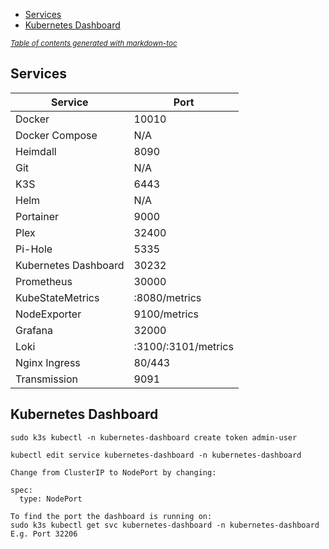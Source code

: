 - [Services](#services)
- [Kubernetes Dashboard](#kubernetes-dashboard)

<small><i><a href='http://ecotrust-canada.github.io/markdown-toc/'>Table of contents generated with markdown-toc</a></i></small>


## Services

| Service       | Port          |
| ------------- | ------------- |
| Docker        | 10010  |
| Docker Compose| N/A  |
| Heimdall      | 8090  |
| Git           | N/A  |
| K3S           | 6443  |
| Helm          | N/A  |
| Portainer           | 9000  |
| Plex      | 32400  |
| Pi-Hole           | 5335  |
| Kubernetes Dashboard           | 30232  |
| Prometheus      | 30000  |
| KubeStateMetrics     | :8080/metrics  |
| NodeExporter      | 9100/metrics  |
| Grafana     | 32000  |
| Loki     | :3100/:3101/metrics  |
| Nginx Ingress      | 80/443  |
| Transmission     | 9091  |


## Kubernetes Dashboard

```console
sudo k3s kubectl -n kubernetes-dashboard create token admin-user
```

```console
kubectl edit service kubernetes-dashboard -n kubernetes-dashboard

Change from ClusterIP to NodePort by changing:

spec:
  type: NodePort
```

```console
To find the port the dashboard is running on:
sudo k3s kubectl get svc kubernetes-dashboard -n kubernetes-dashboard
E.g. Port 32206
```




















